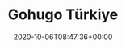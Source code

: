 ---
title : "Gohugo Türkiye"
description: "Hugo ile modern, güvenli, hızlı statik web siteleri hazırlamanız için size klavuzluk etme amacını taşır."
lead: "Hugo ile modern, güvenli, hızlı statik web siteleri hazırlamanız için size klavuzluk etme amacını taşır."
date: 2020-10-06T08:47:36+00:00
lastmod: 2020-10-06T08:47:36+00:00
draft: false
images: []
---